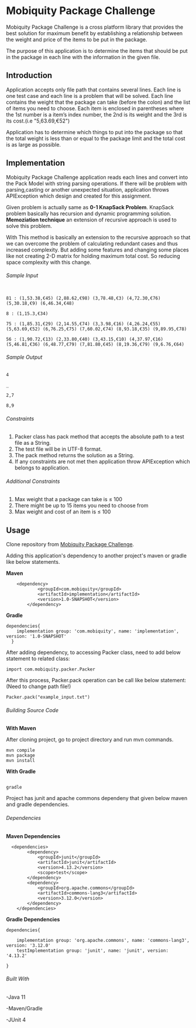 # Mobiquity Package Challenge

Mobiquity Package Challenge is a cross platform library that provides the best solution for maximum benefit by establishing a relationship 
between the weight and price of the items to be put in the package.

The purpose of this application is to determine the items that should be put in the package in each line with the information in the given file.

## Introduction

Application accepts only file path that contains several lines. Each line is one test case and each line is a problem that will be solved.
Each line contains the weight that the package can take (before the colon) and the list of items you need to choose. Each item is enclosed in parentheses where the 1st number is a item’s index number, the 2nd is its weight and the 3rd is its cost.(i.e "5,63.69,€52")

Application has to determine which things to put into the package so that the total weight is less than or equal to the package limit and the total cost is as large as possible.

## Implementation

Mobiquity Package Challenge application reads each lines and convert into the Pack Model with string parsing operations. If there will be problem with parsing,casting or another unexpected situation, application throws APIException which design and created for this assignment. 

Given problem is actually same as **0-1 KnapSack Problem**. KnapSack problem basically has recursion and dynamic programming solution. **Memoziation technique** an extension of recursive approach is used to solve this problem. 

With This method is basically an extension to the recursive approach so that we can overcome the problem of calculating redundant cases and thus increased complexity. But adding some features and changing some places like not creating 2-D matrix for holding maximum total cost. So reducing space complexity with this change.

###### Sample Input
```

81 : (1,53.38,€45) (2,88.62,€98) (3,78.48,€3) (4,72.30,€76) (5,30.18,€9) (6,46.34,€48)

8 : (1,15.3,€34)

75 : (1,85.31,€29) (2,14.55,€74) (3,3.98,€16) (4,26.24,€55) (5,63.69,€52) (6,76.25,€75) (7,60.02,€74) (8,93.18,€35) (9,89.95,€78)

56 : (1,90.72,€13) (2,33.80,€40) (3,43.15,€10) (4,37.97,€16) (5,46.81,€36) (6,48.77,€79) (7,81.80,€45) (8,19.36,€79) (9,6.76,€64)
```

###### Sample Output
```
4

_

2,7

8,9
```

###### Constraints

1. Packer class has pack method that accepts the absolute  path to a test file as a String. 
2. The test file will be in UTF-8 format. 
3. The pack method returns the solution as a String. 
4. If any constraints are not met then application throw APIException which belongs to application.

###### Additional Constraints

1. Max weight that a package can take is ≤ 100
2. There might be up to 15 items you need to choose from
3. Max weight and cost of an item is ≤ 100

## Usage

Clone repository from [Mobiquity Package Challenge](https://github.com/emircankilinc/MobiquityPackageChallenge.git).

Adding this application's dependency to another project's maven or gradle like below statements.

**Maven**
```
    <dependency>
			<groupId>com.mobiquity</groupId>
			<artifactId>implementation</artifactId>
			<version>1.0-SNAPSHOT</version>
		</dependency>
```

**Gradle**
```
dependencies{
	implementation group: 'com.mobiquity', name: 'implementation', version: '1.0-SNAPSHOT'
  }
```

After adding dependency, to accessing Packer class, need to add below statement to related class:
```
import com.mobiquity.packer.Packer
```

After this process, Packer.pack operation can be call like below statement: (Need to change path file!)
```
Packer.pack("example_input.txt")
```


###### Building Source Code

**With Maven**

After cloning project, go to project directory and run mvn commands.

```
mvn compile
mvn package
mvn install

```


**With Gradle**

```

gradle

```

Project has junit and apache commons dependeny that given below maven and gradle dependencies.

###### Dependencies

**Maven Dependencies**

```
  <dependencies>
		<dependency>
			<groupId>junit</groupId>
			<artifactId>junit</artifactId>
			<version>4.13.2</version>
			<scope>test</scope>
		</dependency>
		<dependency>
			<groupId>org.apache.commons</groupId>
			<artifactId>commons-lang3</artifactId>
			<version>3.12.0</version>
		</dependency>
	</dependencies>

```

**Gradle Dependencies**

```
dependencies{

	implementation group: 'org.apache.commons', name: 'commons-lang3', version: '3.12.0'
	testImplementation group: 'junit', name: 'junit', version: '4.13.2'
  
}

```

###### Built With

-Java 11

-Maven/Gradle

-JUnit 4

